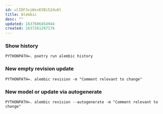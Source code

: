 ```yaml
---
id: ulIDF3xiWsnEVBi52du6l
title: Alembic
desc: ""
updated: 1637606454944
created: 1637261207176
---
```


### Show history

`PYTHONPATH=. poetry run alembic history`

### New empty revision update

`PYTHONPATH=. alembic revision -m "Comment relevant to change"`

### New model or update via autogenerate

`PYTHONPATH=. alembic revision --autogenerate -m "Comment relevant to change"`
